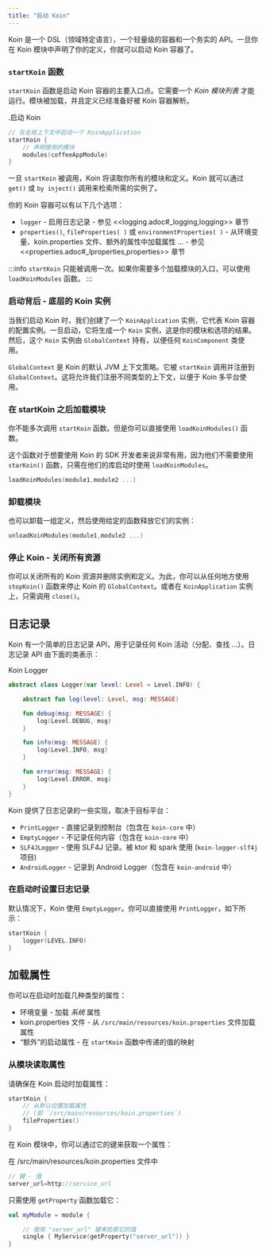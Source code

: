 ```yaml
---
title: "启动 Koin"
---
```

Koin 是一个 DSL（领域特定语言），一个轻量级的容器和一个务实的 API。一旦你在 Koin 模块中声明了你的定义，你就可以启动 Koin 容器了。

### `startKoin` 函数

`startKoin` 函数是启动 Koin 容器的主要入口点。它需要一个 *Koin 模块列表* 才能运行。模块被加载，并且定义已经准备好被 Koin 容器解析。

.启动 Koin
```kotlin
// 在全局上下文中启动一个 KoinApplication
startKoin {
    // 声明使用的模块
    modules(coffeeAppModule)
}
```

一旦 `startKoin` 被调用，Koin 将读取你所有的模块和定义。Koin 就可以通过 `get()` 或 `by inject()` 调用来检索所需的实例了。

你的 Koin 容器可以有以下几个选项：

*   `logger` - 启用日志记录 - 参见 <<logging.adoc#_logging,logging>> 章节
*   `properties()`, `fileProperties( )` 或 `environmentProperties( )` - 从环境变量、koin.properties 文件、额外的属性中加载属性 ... - 参见 <<properties.adoc#_lproperties,properties>> 章节

:::info
`startKoin` 只能被调用一次。如果你需要多个加载模块的入口，可以使用 `loadKoinModules` 函数。
:::

### 启动背后 - 底层的 Koin 实例

当我们启动 Koin 时，我们创建了一个 `KoinApplication` 实例，它代表 Koin 容器的配置实例。一旦启动，它将生成一个 `Koin` 实例，这是你的模块和选项的结果。然后，这个 `Koin` 实例由 `GlobalContext` 持有，以便任何 `KoinComponent` 类使用。

`GlobalContext` 是 Koin 的默认 JVM 上下文策略。它被 `startKoin` 调用并注册到 `GlobalContext`。这将允许我们注册不同类型的上下文，以便于 Koin 多平台使用。

### 在 startKoin 之后加载模块

你不能多次调用 `startKoin` 函数。但是你可以直接使用 `loadKoinModules()` 函数。

这个函数对于想要使用 Koin 的 SDK 开发者来说非常有用，因为他们不需要使用 `starKoin()` 函数，只需在他们的库启动时使用 `loadKoinModules`。

```kotlin
loadKoinModules(module1,module2 ...)
```

### 卸载模块

也可以卸载一组定义，然后使用给定的函数释放它们的实例：

```kotlin
unloadKoinModules(module1,module2 ...)
```

### 停止 Koin - 关闭所有资源

你可以关闭所有的 Koin 资源并删除实例和定义。为此，你可以从任何地方使用 `stopKoin()` 函数来停止 Koin 的 `GlobalContext`。或者在 `KoinApplication` 实例上，只需调用 `close()`。

## 日志记录

Koin 有一个简单的日志记录 API，用于记录任何 Koin 活动（分配、查找 ...）。日志记录 API 由下面的类表示：

Koin Logger

```kotlin
abstract class Logger(var level: Level = Level.INFO) {

    abstract fun log(level: Level, msg: MESSAGE)

    fun debug(msg: MESSAGE) {
        log(Level.DEBUG, msg)
    }

    fun info(msg: MESSAGE) {
        log(Level.INFO, msg)
    }

    fun error(msg: MESSAGE) {
        log(Level.ERROR, msg)
    }
}
```

Koin 提供了日志记录的一些实现，取决于目标平台：

*   `PrintLogger` - 直接记录到控制台（包含在 `koin-core` 中）
*   `EmptyLogger` - 不记录任何内容（包含在 `koin-core` 中）
*   `SLF4JLogger` - 使用 SLF4J 记录。被 ktor 和 spark 使用 (`koin-logger-slf4j` 项目)
*   `AndroidLogger` - 记录到 Android Logger（包含在 `koin-android` 中）

### 在启动时设置日志记录

默认情况下，Koin 使用 `EmptyLogger`。你可以直接使用 `PrintLogger`，如下所示：

```kotlin
startKoin {
    logger(LEVEL.INFO)
}
```

## 加载属性

你可以在启动时加载几种类型的属性：

*   环境变量 - 加载 *系统* 属性
*   koin.properties 文件 - 从 `/src/main/resources/koin.properties` 文件加载属性
*   “额外”的启动属性 - 在 `startKoin` 函数中传递的值的映射

### 从模块读取属性

请确保在 Koin 启动时加载属性：

```kotlin
startKoin {
    // 从默认位置加载属性
    // (即 `/src/main/resources/koin.properties`)
    fileProperties()
}
```

在 Koin 模块中，你可以通过它的键来获取一个属性：

在 /src/main/resources/koin.properties 文件中
```java
// 键 - 值
server_url=http://service_url
```

只需使用 `getProperty` 函数加载它：

```kotlin
val myModule = module {

    // 使用 "server_url" 键来检索它的值
    single { MyService(getProperty("server_url")) }
}
```